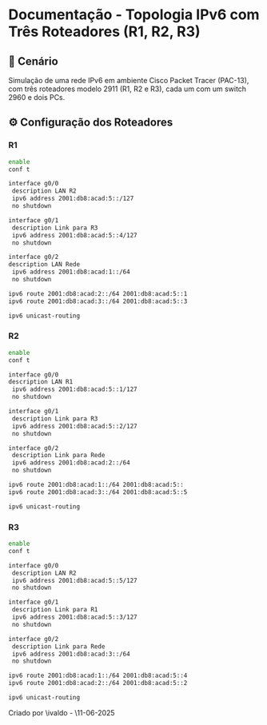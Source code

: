 # Documentação - Topologia IPv6 com Três Roteadores (R1, R2, R3)

## 📅 Cenário

Simulação de uma rede IPv6 em ambiente Cisco Packet Tracer (PAC-13), com três roteadores modelo 2911 (R1, R2 e R3), cada um com um switch 2960 e dois PCs.

## ⚙️ Configuração dos Roteadores

### R1

```bash
enable
conf t

interface g0/0
 description LAN R2
 ipv6 address 2001:db8:acad:5::/127
 no shutdown

interface g0/1
 description Link para R3
 ipv6 address 2001:db8:acad:5::4/127
 no shutdown

interface g0/2
description LAN Rede
 ipv6 address 2001:db8:acad:1::/64
 no shutdown

ipv6 route 2001:db8:acad:2::/64 2001:db8:acad:5::1
ipv6 route 2001:db8:acad:3::/64 2001:db8:acad:5::3

ipv6 unicast-routing
```

### R2

```bash
enable
conf t

interface g0/0
description LAN R1
 ipv6 address 2001:db8:acad:5::1/127
 no shutdown

interface g0/1
 description Link para R3
 ipv6 address 2001:db8:acad:5::2/127
 no shutdown

interface g0/2
 description Link para Rede
 ipv6 address 2001:db8:acad:2::/64
 no shutdown

ipv6 route 2001:db8:acad:1::/64 2001:db8:acad:5::
ipv6 route 2001:db8:acad:3::/64 2001:db8:acad:5::5

ipv6 unicast-routing
```

### R3

```bash
enable
conf t

interface g0/0
 description LAN R2
 ipv6 address 2001:db8:acad:5::5/127
 no shutdown

interface g0/1
 description Link para R1
 ipv6 address 2001:db8:acad:5::3/127
 no shutdown

interface g0/2
 description Link para Rede
 ipv6 address 2001:db8:acad:3::/64
 no shutdown

ipv6 route 2001:db8:acad:1::/64 2001:db8:acad:5::4
ipv6 route 2001:db8:acad:2::/64 2001:db8:acad:5::2

ipv6 unicast-routing
```
Criado por \ivaldo - \11-06-2025

